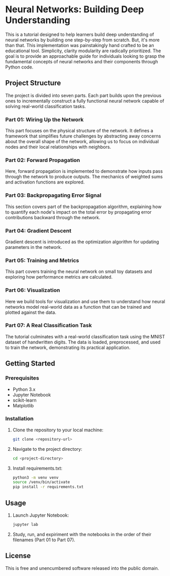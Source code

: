# Neural Networks: Building Deep Understanding

This is a tutorial designed to help learners build deep understanding of neural networks by building one step-by-step from scratch. But, it's more than that. This implementation was painstakingly hand crafted to be an educational tool. Simplicity, clarity modularity are radically prioritized. The goal is to provide an approachable guide for individuals looking to grasp the fundamental concepts of neural networks and their components through Python code.

## Project Structure

The project is divided into seven parts. Each part builds upon the previous ones to incrementally construct a fully functional neural network capable of solving real-world classification tasks.

### **Part 01: Wiring Up the Network**

This part focuses on the physical structure of the network. It defines a framework that simplifies future challenges by abstracting away concerns about the overall shape of the network, allowing us to focus on individual nodes and their local relationships with neighbors. 

### **Part 02: Forward Propagation**

Here, forward propagation is implemented to demonstrate how inputs pass through the network to produce outputs. The mechanics of weighted sums and activation functions are explored.

### **Part 03: Backpropagating Error Signal**

This section covers part of the backpropagation algorithm, explaining how to quantify each node's impact on the total error by propagating error contributions backward through the network.&#x20;

### **Part 04: Gradient Descent**

Gradient descent is introduced as the optimization algorithm for updating parameters in the network.&#x20;

### **Part 05: Training and Metrics**

This part covers training the neural network on small toy datasets and exploring how performance metrics are calculated.

### **Part 06: Visualization**

Here we build tools for visualization and use them to understand how neural networks model real-world data as a function that can be trained and plotted against the data.

### **Part 07: A Real Classification Task**

The tutorial culminates with a real-world classification task using the MNIST dataset of handwritten digits. The data is loaded, preprocessed, and used to train the network, demonstrating its practical application.

## Getting Started

### Prerequisites

- Python 3.x
- Jupyter Notebook
- scikit-learn
- Matplotlib

### Installation

1. Clone the repository to your local machine:

   ```bash
   git clone <repository-url>
   ```

2. Navigate to the project directory:

   ```bash
   cd <project-directory>
   ```

3. Install requirements.txt:

   ```bash
   python3 -m venv venv
   source /venv/bin/activate
   pip install -r requirements.txt
   ```

## Usage

1. Launch Jupyter Notebook:

   ```bash
   jupyter lab
   ```

2. Study, run, and expiriment with the notebooks in the order of their filenames (Part 01 to Part 07).

## License

This is free and unencumbered software released into the public domain.
